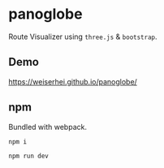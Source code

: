 # panoglobe

Route Visualizer using `three.js` & `bootstrap`.

## Demo

https://weiserhei.github.io/panoglobe/

## npm

Bundled with webpack.

`npm i`

`npm run dev`
